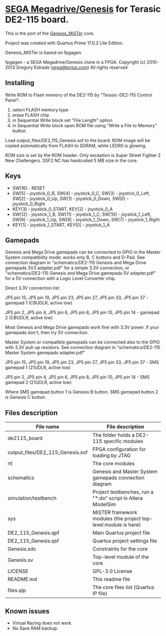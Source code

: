 # [SEGA Megadrive/Genesis](https://en.wikipedia.org/wiki/Sega_Genesis) for Terasic DE2-115 board.

This is the port of the [Genesis_MiSTer](https://github.com/MiSTer-devel/Genesis_MiSTer) core.

Project was created with Quartus Prime 17.0.2 Lite Edition.

Genesis_MiSTer is based on fpgagen.

fpgagen - a SEGA Megadrive/Genesis clone in a FPGA. Copyright (c) 2010-2013 Gregory Estrade (greg@torlus.com)
All rights reserved


## Installing

Write ROM to Flash memory of the DE2-115 by "Terasic-DE2-115 Control Panel":
1. select FLASH memory type
2. erase FLASH chip
3. in Sequential Write block set "File Length" option
4. in Sequential Write block open ROM file using "Write a File to Memory" button

Load output_files/DE2_115_Genesis.sof to the board. ROM image will be copied automatically from FLASH to SDRAM, while LEDR0 is glowing.
 
ROM size is set by the ROM header. Only exception is Super Street Fighter 2 New Challengers. SSF2 NC has hardcoded 5 MB size in the core.


## Keys

* SW[16] - RESET
* SW[5] - joystick_0_B, SW[4] - joystick_0_C, SW[3] - joystick_0_Left, SW[2] - joystick_0_Up, SW[1] - joystick_0_Down, SW[0] - joystick_0_Right
* KEY[3] - joystick_0_START, KEY[2] - joystick_0_A
* SW[12] - joystick_1_B, SW[11] - joystick_1_C, SW[10] - joystick_1_Left, SW[9] - joystick_1_Up, SW[8] - joystick_1_Down, SW[7] - joystick_1_Right
* KEY[1] - joystick_1_START, KEY[0] - joystick_1_A


## Gamepads

Genesis and Mega Drive gamepads can be connected to GPIO in the Master System compatibility mode: works only B, C buttons and D-Pad.
See connection diagram in "schematics/DE2-115 Genesis and Mega Drive gamepads 3V3 adapter.pdf" for a simple 3.3V connection, or "schematics/DE2-115 Genesis and Mega Drive gamepads 5V adapter.pdf" for a 5V connection with a Logic Level Converter chip.

Direct 3.3V connection list:

JP5 pin 15, JP5 pin 19, JP5 pin 23, JP5 pin 27, JP5 pin 33, JP5 pin 37 - gamepad 1 (CBUDLR, active low)

JP5 pin  2, JP5 pin  4, JP5 pin  6, JP5 pin  8, JP5 pin 10, JP5 pin 14 - gamepad 2 (CBUDLR, active low)

Most Genesis and Mega Drive gamepads work fine with 3.3V power. If your gamepads don't, then try 5V connection.

Master System or compatible gamepads can be connected also to the GPIO with 3.3V pull-up resistors.
See connection diagram in "schematics/DE2-115 Master System gamepads adapter.pdf"

JP5 pin 15, JP5 pin 19, JP5 pin 23, JP5 pin 27, JP5 pin 33, JP5 pin 37 - SMS gamepad 1 (21UDLR, active low)

JP5 pin  2, JP5 pin 4,  JP5 pin 6,  JP5 pin 8,  JP5 pin 10, JP5 pin 14 - SMS gamepad 2 (21UDLR, active low)

Where SMS gamepad button 1 is Genesis B button.
SMS gamepad button 2 is Genesis C button.


## Files description

File name                                               | File description
--------------------------------------------------------|----------------------------------------------------------------------------
de2115_board                                            | The folder holds a DE2-115 specific modules
output_files/DE2_115_Genesis.sof                        | FPGA configuration for loading by JTAG
rtl                                                     | The core modules
schematics                                              | Genesis and Master System gamepads connection diagram
simulation/testbench                                    | Project testbenches, run a "*.do" script in Altera ModelSim
sys                                                     | MiSTER framework modules (the project top-level module is here)
DE2_115_Genesis.qpf                                     | Main Quartus project file
DE2_115_Genesis.qsf                                     | Quartus project settings file
Genesis.sdc                                             | Constraints for the core
Genesis.sv                                              | Top-level module of the core
LICENSE                                                 | GPL-3.0 License
README.md                                               | This readme file
files.qip                                               | The core files list (Quartus IP file)


## Known issues

* Virtual Racing does not work.
* No Save RAM backup.
